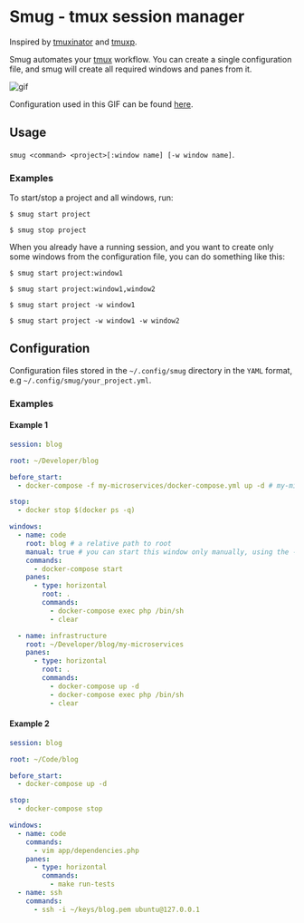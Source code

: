 # Smug - tmux session manager

Inspired by [tmuxinator](https://github.com/tmuxinator/tmuxinator) and [tmuxp](https://github.com/tmux-python/tmuxp).

Smug automates your [tmux](https://github.com/tmux/tmux) workflow. You can create a single configuration file, and smug will create all required windows and panes from it.

![gif](https://raw.githubusercontent.com/ivaaaan/gifs/master/smug.gif)

Configuration used in this GIF can be found [here](#example-2).

## Usage

`smug <command> <project>[:window name] [-w window name]`.

### Examples

To start/stop a project and all windows, run:

```
$ smug start project

$ smug stop project
```

When you already have a running session, and you want to create only some windows from the configuration file, you can do something like this:

```
$ smug start project:window1

$ smug start project:window1,window2

$ smug start project -w window1

$ smug start project -w window1 -w window2
```

## Configuration

Configuration files stored in the `~/.config/smug` directory in the `YAML` format, e.g `~/.config/smug/your_project.yml`.

### Examples

#### Example 1


```yaml
session: blog

root: ~/Developer/blog

before_start:
  - docker-compose -f my-microservices/docker-compose.yml up -d # my-microservices/docker-compose.yml is a relative to `root`

stop:
  - docker stop $(docker ps -q)

windows:
  - name: code
    root: blog # a relative path to root
    manual: true # you can start this window only manually, using the -w arg
    commands:
      - docker-compose start
    panes:
      - type: horizontal
        root: .
        commands:
          - docker-compose exec php /bin/sh
          - clear

  - name: infrastructure
    root: ~/Developer/blog/my-microservices
    panes:
      - type: horizontal
        root: .
        commands:
          - docker-compose up -d
          - docker-compose exec php /bin/sh
          - clear
```
#### Example 2

```yaml
session: blog

root: ~/Code/blog

before_start:
  - docker-compose up -d

stop:
  - docker-compose stop

windows:
  - name: code
    commands:
      - vim app/dependencies.php
    panes:
      - type: horizontal
        commands:
          - make run-tests
  - name: ssh
    commands:
      - ssh -i ~/keys/blog.pem ubuntu@127.0.0.1
```
